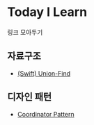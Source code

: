 # Today I Learn

링크 모아두기

## 자료구조 

- [(Swift) Union-Find](https://victorqi.gitbooks.io/swift-algorithm/content/union-find.html)

## 디자인 패턴

- [Coordinator Pattern](https://duwjdtn11.tistory.com/644)
